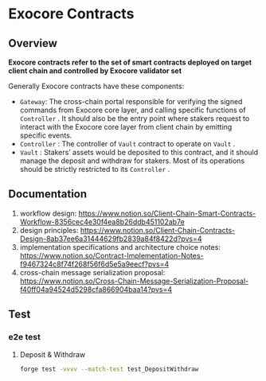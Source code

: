 # Exocore Contracts

## Overview 

**Exocore contracts refer to the set of smart contracts deployed on target client chain and controlled by Exocore validator set**

Generally Exocore contracts have these components:

- `Gateway`: The cross-chain portal responsible for verifying the signed commands from Exocore core layer, and calling specific functions of `Controller` . It should also be the entry point where stakers request to interact with the Exocore core layer from client chain by emitting specific events.
- `Controller` : The controller of `Vault` contract to operate on `Vault` .
- `Vault` : Stakers’ assets would be deposited to this contract, and it should manage the deposit and withdraw for stakers. Most of its operations should be strictly restricted to its `Controller` .

## Documentation

1. workflow design: https://www.notion.so/Client-Chain-Smart-Contracts-Workflow-8356cec4e30f4ea8b26ddb451102ab7e
2. design principles: https://www.notion.so/Client-Chain-Contracts-Design-8ab37ee6a31444629fb2839a84f8422d?pvs=4
3. implementation specifications and architecture choice notes: https://www.notion.so/Contract-Implementation-Notes-f9467324c8f74f268f56f6d5e5a9eecf?pvs=4
4. cross-chain message serialization proposal: https://www.notion.so/Cross-Chain-Message-Serialization-Proposal-f40ff04a94524d5298cfa866904baa14?pvs=4
   
## Test

### e2e test

1. Deposit & Withdraw
   ```sh
   forge test -vvvv --match-test test_DepositWithdraw
   ```


